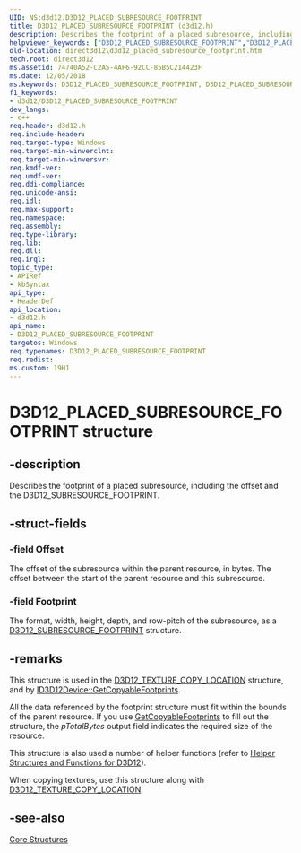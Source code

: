 ```yaml
---
UID: NS:d3d12.D3D12_PLACED_SUBRESOURCE_FOOTPRINT
title: D3D12_PLACED_SUBRESOURCE_FOOTPRINT (d3d12.h)
description: Describes the footprint of a placed subresource, including the offset and the D3D12_SUBRESOURCE_FOOTPRINT.
helpviewer_keywords: ["D3D12_PLACED_SUBRESOURCE_FOOTPRINT","D3D12_PLACED_SUBRESOURCE_FOOTPRINT structure","d3d12/D3D12_PLACED_SUBRESOURCE_FOOTPRINT","direct3d12.d3d12_placed_subresource_footprint"]
old-location: direct3d12\d3d12_placed_subresource_footprint.htm
tech.root: direct3d12
ms.assetid: 74740A52-C2A5-4AF6-92CC-85B5C214423F
ms.date: 12/05/2018
ms.keywords: D3D12_PLACED_SUBRESOURCE_FOOTPRINT, D3D12_PLACED_SUBRESOURCE_FOOTPRINT structure, d3d12/D3D12_PLACED_SUBRESOURCE_FOOTPRINT, direct3d12.d3d12_placed_subresource_footprint
f1_keywords:
- d3d12/D3D12_PLACED_SUBRESOURCE_FOOTPRINT
dev_langs:
- c++
req.header: d3d12.h
req.include-header: 
req.target-type: Windows
req.target-min-winverclnt: 
req.target-min-winversvr: 
req.kmdf-ver: 
req.umdf-ver: 
req.ddi-compliance: 
req.unicode-ansi: 
req.idl: 
req.max-support: 
req.namespace: 
req.assembly: 
req.type-library: 
req.lib: 
req.dll: 
req.irql: 
topic_type:
- APIRef
- kbSyntax
api_type:
- HeaderDef
api_location:
- d3d12.h
api_name:
- D3D12_PLACED_SUBRESOURCE_FOOTPRINT
targetos: Windows
req.typenames: D3D12_PLACED_SUBRESOURCE_FOOTPRINT
req.redist: 
ms.custom: 19H1
---
```


# D3D12_PLACED_SUBRESOURCE_FOOTPRINT structure


## -description


Describes the footprint of a placed subresource, including the offset and the D3D12_SUBRESOURCE_FOOTPRINT.
        


## -struct-fields




### -field Offset

The offset of the subresource within the parent resource, in bytes.
            The offset between the start of the parent resource and this subresource.
          


### -field Footprint

The format, width, height, depth, and row-pitch of the subresource,
            as a <a href="https://docs.microsoft.com/windows/desktop/api/d3d12/ns-d3d12-d3d12_subresource_footprint">D3D12_SUBRESOURCE_FOOTPRINT</a> structure.
          


## -remarks



This structure is used in the <a href="https://docs.microsoft.com/windows/desktop/api/d3d12/ns-d3d12-d3d12_texture_copy_location">D3D12_TEXTURE_COPY_LOCATION</a> structure,
          and by <a href="https://docs.microsoft.com/windows/desktop/api/d3d12/nf-d3d12-id3d12device-getcopyablefootprints">ID3D12Device::GetCopyableFootprints</a>.
        

All the data referenced by the footprint structure must fit within the bounds of the parent resource. If you use <a href="https://docs.microsoft.com/windows/desktop/api/d3d12/nf-d3d12-id3d12device-getcopyablefootprints">GetCopyableFootprints</a> to fill out the structure, the <i>pTotalBytes</i> output field indicates the required size of the resource.

This structure is also used a number of helper functions (refer to <a href="https://docs.microsoft.com/windows/desktop/direct3d12/helper-structures-and-functions-for-d3d12">Helper Structures and Functions for D3D12</a>).

When copying textures, use this structure along with <a href="https://docs.microsoft.com/windows/desktop/api/d3d12/ns-d3d12-d3d12_texture_copy_location">D3D12_TEXTURE_COPY_LOCATION</a>.
      




## -see-also




<a href="https://docs.microsoft.com/windows/desktop/direct3d12/direct3d-12-structures">Core Structures</a>
 

 

